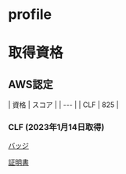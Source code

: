 # profile

# 取得資格

## AWS認定

| 資格 | スコア |
| --- |
| CLF |  825 |

### CLF (2023年1月14日取得)
[バッジ](https://www.credly.com/badges/dff9dcb0-4448-4827-bb3b-3d11e9730721/public_url)

[証明書](https://github.com/Shintaro-Abe/Shintaro-Abe/blob/923965fbb50e06533e9a767b3a2f9fa5f450abc6/AWS%20Certified%20Cloud%20Practitioner%20certificate.pdf)
